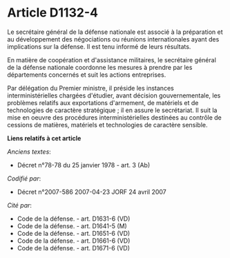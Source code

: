 # Article D1132-4

Le secrétaire général de la défense nationale est associé à la préparation et au développement des négociations ou réunions
internationales ayant des implications sur la défense. Il est tenu informé de leurs résultats.

En matière de coopération et d'assistance militaires, le secrétaire général de la défense nationale coordonne les mesures à
prendre par les départements concernés et suit les actions entreprises.

Par délégation du Premier ministre, il préside les instances interministérielles chargées d'étudier, avant décision
gouvernementale, les problèmes relatifs aux exportations d'armement, de matériels et de technologies de caractère
stratégique ; il en assure le secrétariat. Il suit la mise en oeuvre des procédures interministérielles destinées au contrôle
de cessions de matières, matériels et technologies de caractère sensible.

**Liens relatifs à cet article**

_Anciens textes_:

  - Décret n°78-78 du 25 janvier 1978 - art. 3 (Ab)

_Codifié par_:

  - Décret n°2007-586 2007-04-23 JORF 24 avril 2007

_Cité par_:

  - Code de la défense. - art. D1631-6 (VD)
  - Code de la défense. - art. D1641-5 (M)
  - Code de la défense. - art. D1651-6 (VD)
  - Code de la défense. - art. D1661-6 (VD)
  - Code de la défense. - art. D1671-6 (VD)
